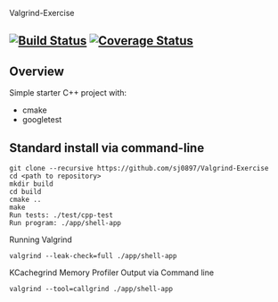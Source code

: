 Valgrind-Exercise

[![Build Status](https://travis-ci.org/dpiet/cpp-boilerplate.svg?branch=master)](https://travis-ci.org/dpiet/cpp-boilerplate)
[![Coverage Status](https://coveralls.io/repos/github/dpiet/cpp-boilerplate/badge.svg?branch=master)](https://coveralls.io/github/dpiet/cpp-boilerplate?branch=master)
---

## Overview

Simple starter C++ project with:

- cmake
- googletest

## Standard install via command-line
```
git clone --recursive https://github.com/sj0897/Valgrind-Exercise
cd <path to repository>
mkdir build
cd build
cmake ..
make
Run tests: ./test/cpp-test
Run program: ./app/shell-app
```

Running Valgrind
```
valgrind --leak-check=full ./app/shell-app
```
KCachegrind Memory Profiler Output via Command line
```
valgrind --tool=callgrind ./app/shell-app
```